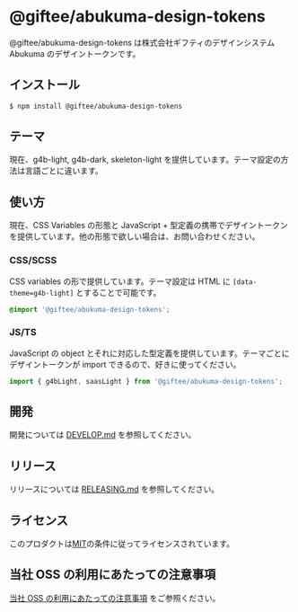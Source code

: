 # @giftee/abukuma-design-tokens

@giftee/abukuma-design-tokens は株式会社ギフティのデザインシステム Abukuma のデザイントークンです。

## インストール

```bash
$ npm install @giftee/abukuma-design-tokens
```

## テーマ

現在、g4b-light, g4b-dark, skeleton-light を提供しています。テーマ設定の方法は言語ごとに違います。

## 使い方

現在、CSS Variables の形態と JavaScript + 型定義の携帯でデザイントークンを提供しています。他の形態で欲しい場合は、お問い合わせください。

### CSS/SCSS

CSS variables の形で提供しています。テーマ設定は HTML に `[data-theme=g4b-light]` とすることで可能です。

```css
@import '@giftee/abukuma-design-tokens';
```

### JS/TS

JavaScript の object とそれに対応した型定義を提供しています。テーマごとにデザイントークンが import できるので、好きに使ってください。

```ts
import { g4bLight, saasLight } from '@giftee/abukuma-design-tokens';
```

## 開発

開発については [DEVELOP.md](DEVELOP.md) を参照してください。

## リリース

リリースについては [RELEASING.md](../../RELEASING.md) を参照してください。

## ライセンス

このプロダクトは[MIT](../../LICENSE)の条件に従ってライセンスされています。

## 当社 OSS の利用にあたっての注意事項

[当社 OSS の利用にあたっての注意事項](https://docs.google.com/document/d/1PXmZr5g1I5VxAsLNAmgvLDu0Yxzc4wHVlCusKmPtR4o/edit#heading=h.hezrzkxytrbw) をご参照ください。
